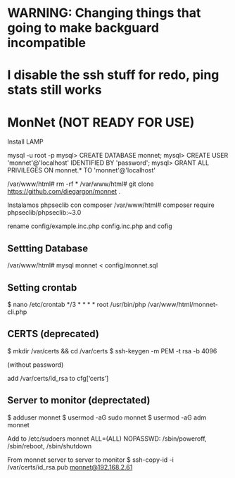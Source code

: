 # WARNING: Changing things that going to make backguard incompatible
# I disable the ssh stuff for redo, ping stats still works


# MonNet (NOT READY FOR USE)
Install LAMP

mysql -u root -p
mysql> CREATE DATABASE monnet;
mysql> CREATE USER 'monnet'@'localhost' IDENTIFIED BY 'password';
mysql> GRANT ALL PRIVILEGES ON monnet.* TO 'monnet'@'localhost'

/var/www/html# rm -rf *
/var/www/html# git clone https://github.com/diegargon/monnet .

Instalamos phpseclib con composer
/var/www/html# composer require phpseclib/phpseclib:~3.0


rename config/example.inc.php config.inc.php and cofig

## Settting Database
/var/www/html# mysql monnet < config/monnet.sql

## Setting crontab
$ nano /etc/crontab
*/3 * * * * root /usr/bin/php /var/www/html/monnet-cli.php

## CERTS (deprecated)

$ mkdir /var/certs && cd /var/certs 
$ ssh-keygen -m PEM -t rsa -b 4096

(without password)

add /var/certs/id_rsa to cfg[‘certs’] 

## Server to monitor (deprectated)

$ adduser monnet
$ usermod -aG sudo monnet
$ usermod -aG adm monnet

Add to /etc/sudoers
monnet ALL=(ALL) NOPASSWD: /sbin/poweroff, /sbin/reboot, /sbin/shutdown

From monnet server to server to monitor
$ ssh-copy-id -i /var/certs/id_rsa.pub monnet@192.168.2.61